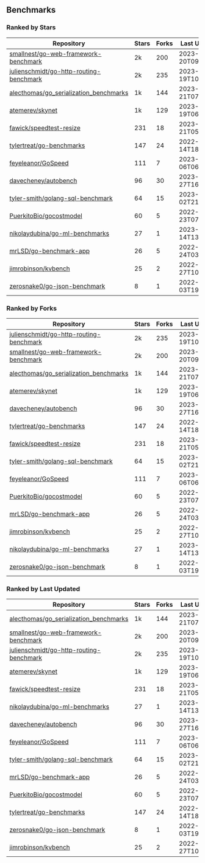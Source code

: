 ## Benchmarks

### Ranked by Stars

| Repository | Stars | Forks | Last Updated |
|------------|-------|-------|--------------|
| [smallnest/go-web-framework-benchmark](https://github.com/smallnest/go-web-framework-benchmark) | 2k | 200 | 2023-04-20T09:15:00Z |
| [julienschmidt/go-http-routing-benchmark](https://github.com/julienschmidt/go-http-routing-benchmark) | 2k | 235 | 2023-04-19T10:39:34Z |
| [alecthomas/go_serialization_benchmarks](https://github.com/alecthomas/go_serialization_benchmarks) | 1k | 144 | 2023-04-21T07:06:00Z |
| [atemerev/skynet](https://github.com/atemerev/skynet) | 1k | 129 | 2023-04-19T06:10:54Z |
| [fawick/speedtest-resize](https://github.com/fawick/speedtest-resize) | 231 | 18 | 2023-03-21T05:44:26Z |
| [tylertreat/go-benchmarks](https://github.com/tylertreat/go-benchmarks) | 147 | 24 | 2022-12-14T18:09:19Z |
| [feyeleanor/GoSpeed](https://github.com/feyeleanor/GoSpeed) | 111 | 7 | 2023-01-06T06:44:30Z |
| [davecheney/autobench](https://github.com/davecheney/autobench) | 96 | 30 | 2023-02-27T16:16:44Z |
| [tyler-smith/golang-sql-benchmark](https://github.com/tyler-smith/golang-sql-benchmark) | 64 | 15 | 2023-01-02T21:41:33Z |
| [PuerkitoBio/gocostmodel](https://github.com/PuerkitoBio/gocostmodel) | 60 | 5 | 2022-12-23T07:06:36Z |
| [nikolaydubina/go-ml-benchmarks](https://github.com/nikolaydubina/go-ml-benchmarks) | 27 | 1 | 2023-03-14T13:33:48Z |
| [mrLSD/go-benchmark-app](https://github.com/mrLSD/go-benchmark-app) | 26 | 5 | 2022-12-24T03:03:55Z |
| [jimrobinson/kvbench](https://github.com/jimrobinson/kvbench) | 25 | 2 | 2022-09-27T10:32:36Z |
| [zerosnake0/go-json-benchmark](https://github.com/zerosnake0/go-json-benchmark) | 8 | 1 | 2022-11-03T19:28:28Z |

### Ranked by Forks

| Repository | Stars | Forks | Last Updated |
|------------|-------|-------|--------------|
| [julienschmidt/go-http-routing-benchmark](https://github.com/julienschmidt/go-http-routing-benchmark) | 2k | 235 | 2023-04-19T10:39:34Z |
| [smallnest/go-web-framework-benchmark](https://github.com/smallnest/go-web-framework-benchmark) | 2k | 200 | 2023-04-20T09:15:00Z |
| [alecthomas/go_serialization_benchmarks](https://github.com/alecthomas/go_serialization_benchmarks) | 1k | 144 | 2023-04-21T07:06:00Z |
| [atemerev/skynet](https://github.com/atemerev/skynet) | 1k | 129 | 2023-04-19T06:10:54Z |
| [davecheney/autobench](https://github.com/davecheney/autobench) | 96 | 30 | 2023-02-27T16:16:44Z |
| [tylertreat/go-benchmarks](https://github.com/tylertreat/go-benchmarks) | 147 | 24 | 2022-12-14T18:09:19Z |
| [fawick/speedtest-resize](https://github.com/fawick/speedtest-resize) | 231 | 18 | 2023-03-21T05:44:26Z |
| [tyler-smith/golang-sql-benchmark](https://github.com/tyler-smith/golang-sql-benchmark) | 64 | 15 | 2023-01-02T21:41:33Z |
| [feyeleanor/GoSpeed](https://github.com/feyeleanor/GoSpeed) | 111 | 7 | 2023-01-06T06:44:30Z |
| [PuerkitoBio/gocostmodel](https://github.com/PuerkitoBio/gocostmodel) | 60 | 5 | 2022-12-23T07:06:36Z |
| [mrLSD/go-benchmark-app](https://github.com/mrLSD/go-benchmark-app) | 26 | 5 | 2022-12-24T03:03:55Z |
| [jimrobinson/kvbench](https://github.com/jimrobinson/kvbench) | 25 | 2 | 2022-09-27T10:32:36Z |
| [nikolaydubina/go-ml-benchmarks](https://github.com/nikolaydubina/go-ml-benchmarks) | 27 | 1 | 2023-03-14T13:33:48Z |
| [zerosnake0/go-json-benchmark](https://github.com/zerosnake0/go-json-benchmark) | 8 | 1 | 2022-11-03T19:28:28Z |

### Ranked by Last Updated

| Repository | Stars | Forks | Last Updated |
|------------|-------|-------|--------------|
| [alecthomas/go_serialization_benchmarks](https://github.com/alecthomas/go_serialization_benchmarks) | 1k | 144 | 2023-04-21T07:06:00Z |
| [smallnest/go-web-framework-benchmark](https://github.com/smallnest/go-web-framework-benchmark) | 2k | 200 | 2023-04-20T09:15:00Z |
| [julienschmidt/go-http-routing-benchmark](https://github.com/julienschmidt/go-http-routing-benchmark) | 2k | 235 | 2023-04-19T10:39:34Z |
| [atemerev/skynet](https://github.com/atemerev/skynet) | 1k | 129 | 2023-04-19T06:10:54Z |
| [fawick/speedtest-resize](https://github.com/fawick/speedtest-resize) | 231 | 18 | 2023-03-21T05:44:26Z |
| [nikolaydubina/go-ml-benchmarks](https://github.com/nikolaydubina/go-ml-benchmarks) | 27 | 1 | 2023-03-14T13:33:48Z |
| [davecheney/autobench](https://github.com/davecheney/autobench) | 96 | 30 | 2023-02-27T16:16:44Z |
| [feyeleanor/GoSpeed](https://github.com/feyeleanor/GoSpeed) | 111 | 7 | 2023-01-06T06:44:30Z |
| [tyler-smith/golang-sql-benchmark](https://github.com/tyler-smith/golang-sql-benchmark) | 64 | 15 | 2023-01-02T21:41:33Z |
| [mrLSD/go-benchmark-app](https://github.com/mrLSD/go-benchmark-app) | 26 | 5 | 2022-12-24T03:03:55Z |
| [PuerkitoBio/gocostmodel](https://github.com/PuerkitoBio/gocostmodel) | 60 | 5 | 2022-12-23T07:06:36Z |
| [tylertreat/go-benchmarks](https://github.com/tylertreat/go-benchmarks) | 147 | 24 | 2022-12-14T18:09:19Z |
| [zerosnake0/go-json-benchmark](https://github.com/zerosnake0/go-json-benchmark) | 8 | 1 | 2022-11-03T19:28:28Z |
| [jimrobinson/kvbench](https://github.com/jimrobinson/kvbench) | 25 | 2 | 2022-09-27T10:32:36Z |

